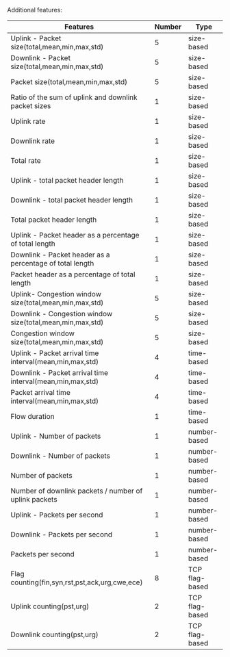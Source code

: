 Additional features:


 Features                                                  | Number | Type 
--|--|--
 Uplink - Packet size(total,mean,min,max,std)              | 5      | size-based     
 Downlink - Packet size(total,mean,min,max,std)            | 5      | size-based     
 Packet size(total,mean,min,max,std)                       | 5      | size-based     
 Ratio of the sum of uplink and downlink packet sizes      | 1      | size-based     
 Uplink rate                                               | 1      | size-based     
 Downlink rate                                             | 1      | size-based     
 Total rate                                                | 1      | size-based     
 Uplink - total packet header length                       | 1      |size-based
 Downlink - total packet header length                     | 1      | size-based     
 Total packet header length                                | 1      | size-based     
 Uplink - Packet header as a percentage of total length    | 1      | size-based     
 Downlink - Packet header as a percentage of total length  | 1      | size-based     
 Packet header as a percentage of total length             | 1      | size-based     
 Uplink-  Congestion window size(total,mean,min,max,std)   | 5      | size-based     
 Downlink - Congestion window size(total,mean,min,max,std) | 5      | size-based     
 Congestion window size(total,mean,min,max,std)            | 5      | size-based     
 Uplink - Packet arrival time interval(mean,min,max,std)   | 4      | time-based     
 Downlink - Packet arrival time interval(mean,min,max,std) | 4      | time-based     
 Packet arrival time interval(mean,min,max,std)            | 4      | time-based     
 Flow duration                                             | 1      | time-based     
 Uplink - Number of packets                                | 1      | number-based   
 Downlink - Number of packets                              | 1      | number-based   
 Number of packets                                         | 1      | number-based   
 Number of downlink packets / number of uplink packets     | 1      | number-based   
 Uplink - Packets per second                               | 1      | number-based   
 Downlink - Packets per second                             | 1      | number-based   
 Packets per second                                        | 1      | number-based   
 Flag counting(fin,syn,rst,pst,ack,urg,cwe,ece)            | 8      | TCP flag-based 
 Uplink counting(pst,urg)                                  | 2      | TCP flag-based 
 Downlink counting(pst,urg)                                | 2      | TCP flag-based 

